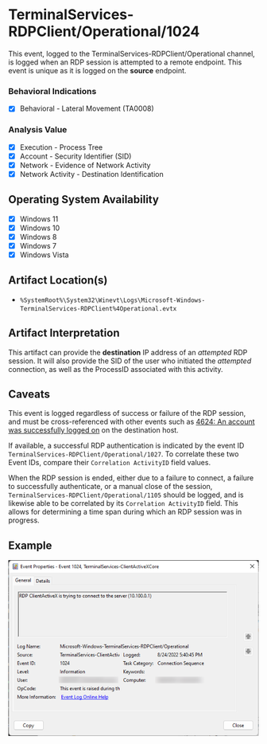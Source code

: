 # TerminalServices-RDPClient/Operational/1024
This event, logged to the TerminalServices-RDPClient/Operational channel, is logged when an RDP session is attempted to a remote endpoint. This event is unique as it is logged on the **source** endpoint. 

### Behavioral Indications
 - [x] Behavioral - Lateral Movement (TA0008)

### Analysis Value
 - [x] Execution - Process Tree
 - [x] Account - Security Identifier (SID)
 - [x] Network - Evidence of Network Activity
 - [x] Network Activity - Destination Identification

## Operating System Availability
 - [x] Windows 11
 - [x] Windows 10
 - [x] Windows 8
 - [x] Windows 7
 - [x] Windows Vista

## Artifact Location(s)
- `%SystemRoot%\System32\Winevt\Logs\Microsoft-Windows-TerminalServices-RDPClient%4Operational.evtx`

## Artifact Interpretation
This artifact can provide the **destination** IP address of an *attempted* RDP session. It will also provide the SID of the user who initiated the *attempted* connection, as well as the ProcessID associated with this activity. 

## Caveats
This event is logged regardless of success or failure of the RDP session, and must be cross-referenced with other events such as [4624: An account was successfully logged on](/account/evtx-4624-successful-logon.md) on the destination host.

If available, a successful RDP authentication is indicated by the event ID `TerminalServices-RDPClient/Operational/1027`. To correlate these two Event IDs, compare their `Correlation ActivityID` field values.

When the RDP session is ended, either due to a failure to connect, a failure to successfully authenticate, or a manual close of the session, `TerminalServices-RDPClient/Operational/1105` should be logged, and is likewise able to be correlated by its `Correlation ActivityID` field. This allows for determining a time span during which an RDP session was in progress.

## Example
![Example Image](/media/examples/evtx-1024-example.png)